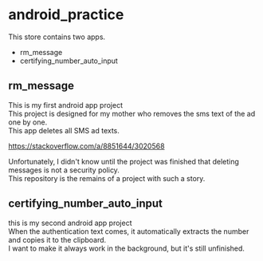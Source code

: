 # android_practice
 
This store contains two apps.  
* rm_message
* certifying_number_auto_input

## rm_message
This is my first android app project  
This project is designed for my mother who removes the sms text of the ad one by one.  
This app deletes all SMS ad texts.  

https://stackoverflow.com/a/8851644/3020568

Unfortunately, I didn't know until the project was finished that deleting messages is not a security policy.  
This repository is the remains of a project with such a story.  

## certifying_number_auto_input
this is my second android app project  
When the authentication text comes, it automatically extracts the number and copies it to the clipboard.  
I want to make it always work in the background, but it's still unfinished.  
